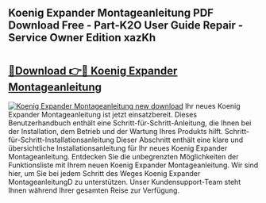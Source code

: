 ## Koenig Expander Montageanleitung PDF Download Free - Part-K2O User Guide Repair - Service Owner Edition xazKh

# <h2><a href="http://df7e4c3.blite.top/?on=Koenig+Expander+Montageanleitung">🔗Download 👉🔴 Koenig Expander Montageanleitung</a></h2>

[![Koenig Expander Montageanleitung new download](https://i.imgur.com/lujVjoI.png)](http://df7e4c3.blite.top/?on=Koenig+Expander+Montageanleitung)
Ihr neues Koenig Expander Montageanleitung ist jetzt einsatzbereit. Dieses Benutzerhandbuch enthält eine Schritt-für-Schritt-Anleitung, die Ihnen bei der Installation, dem Betrieb und der Wartung Ihres Produkts hilft. Schritt-für-Schritt-Installationsanleitung Dieser Abschnitt enthält eine klare und übersichtliche Installationsanleitung für Ihr neues Koenig Expander Montageanleitung. Entdecken Sie die unbegrenzten Möglichkeiten der Funktionsliste mit Ihrem neuen Koenig Expander Montageanleitung. Wir sind hier, um Sie bei jedem Schritt des Weges Koenig Expander MontageanleitungD zu unterstützen. Unser Kundensupport-Team steht Ihnen während Ihrer gesamten Reise zur Verfügung.
